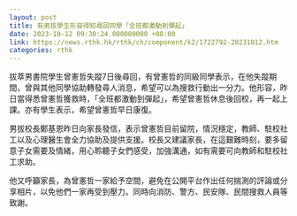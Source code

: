 ```yaml
---
layout: post
title: 有男拔學生形容得知尋回同學「全班都激動到彈起」
date: 2023-10-12 09:30:24.000000000 +08:00
link: https://news.rthk.hk/rthk/ch/component/k2/1722792-20231012.htm
categories: rthk
---
```


拔萃男書院學生曾憲哲失蹤7日後尋回，有曾憲哲的同級同學表示，在他失蹤期間，曾與其他同學協助轉發尋人消息，希望可以為搜救行動出一分力。他形容，昨日當得悉曾憲哲獲救時，「全班都激動到彈起」，希望曾憲哲休息後回校，再一起上課。亦有學生表示，希望曾憲哲早日康復。

男拔校長鄭基恩昨日向家長發信，表示曾憲哲目前留院，情況穩定，教師、駐校社工以及心理醫生會全力協助及提供支援。校長又建議家長，在這艱難時刻，要多留意子女需要及情緒，用心聆聽子女們感受，加強溝通，如有需要可向教師和駐校社工求助。

他又呼籲家長，為曾憲哲一家給予空間，避免在公開平台作出任何揣測的評論或分享相片，以免他們一家再受到壓力。同時向消防、警方、民安隊、民間搜救人員等致謝。
